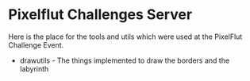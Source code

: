 # Pixelflut Challenges Server

Here is the place for the tools and utils which were used at the PixelFlut Challenge Event.

* drawutils - The things implemented to draw the borders and the labyrinth

